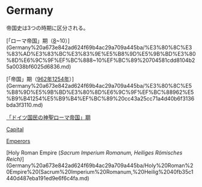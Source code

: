 # Germany

帝国史は3つの時期に区分される。

[「ローマ帝国」期（[8](https://ja.wikipedia.org/wiki/800%E5%B9%B4)~10）](Germany%20a673e842ad624f69b4ac29a709a445ba/%E3%80%8C%E3%83%AD%E3%83%BC%E3%83%9E%E5%B8%9D%E5%9B%BD%E3%80%8D%E6%9C%9F%EF%BC%888~10%EF%BC%89%20704581cdd8104b25a0038bf6025d6836.md)

[「帝国」期（[962年](https://ja.wikipedia.org/wiki/962%E5%B9%B4)[1254年](https://ja.wikipedia.org/wiki/1254%E5%B9%B4)）](Germany%20a673e842ad624f69b4ac29a709a445ba/%E3%80%8C%E5%B8%9D%E5%9B%BD%E3%80%8D%E6%9C%9F%EF%BC%88962%E5%B9%B41254%E5%B9%B4%EF%BC%89%20cc43a25cc71a4d40b6f3136bda3f3110.md)

[「ドイツ国民の神聖ローマ帝国」期](Germany%20a673e842ad624f69b4ac29a709a445ba/%E3%80%8C%E3%83%88%E3%82%99%E3%82%A4%E3%83%84%E5%9B%BD%E6%B0%91%E3%81%AE%E7%A5%9E%E8%81%96%E3%83%AD%E3%83%BC%E3%83%9E%E5%B8%9D%E5%9B%BD%E3%80%8D%E6%9C%9F%203dbc759add5f443b83aab5aaec452644.md)

[Capital](Germany%20a673e842ad624f69b4ac29a709a445ba/Capital%2021b0a29a77b549eca59cc144a57f1b68.md)

[Emperors](Germany%20a673e842ad624f69b4ac29a709a445ba/Emperors%20fc1c51e7547d477dbe316bcb379fb0d5.md)

[Holy Roman Empire (*Sacrum Imperium Romanum, Heiliges Römisches Reich)*](Germany%20a673e842ad624f69b4ac29a709a445ba/Holy%20Roman%20Empire%20(Sacrum%20Imperium%20Romanum,%20Heilig%2040fb35c1440d487eba191ed9e6f6c4fa.md)